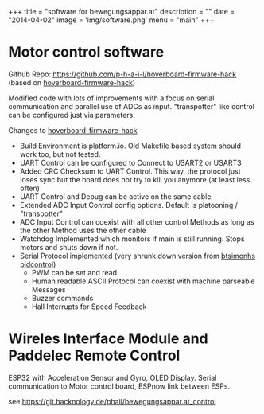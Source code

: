 +++
title = "software for bewegungsappar.at"
description = ""
date = "2014-04-02"
image = 'img/software.png'
menu = "main"
+++

# Motor control software
Github Repo: https://github.com/p-h-a-i-l/hoverboard-firmware-hack (based on [hoverboard-firmware-hack](https://github.com/NiklasFauth/hoverboard-firmware-hack))

Modified code with lots of improvements with a focus on serial communication and parallel use of ADCs as input. "transpotter" like control can be configured just via parameters.

Changes to [hoverboard-firmware-hack](https://github.com/NiklasFauth/hoverboard-firmware-hack)

* Build Environment is platform.io. Old Makefile based system should work too, but not tested.
* UART Control can be configured to Connect to USART2 or USART3
* Added CRC Checksum to UART Control. This way, the protocol just loses sync but the board does not try to kill you anymore (at least less often)
* UART Control and Debug can be active on the same cable
* Extended ADC Input Control config options. Default is platooning / "transpotter"
* ADC Input Control can coexist with all other control Methods as long as the other Method uses the other cable
* Watchdog Implemented which monitors if main is still running. Stops motors and shuts down if not.
* Serial Protocol implemented (very shrunk down version from [btsimonhs pidcontrol](https://github.com/btsimonh/hoverboard-firmware-hack))
  * PWM can be set and read
  * Human readable ASCII Protocol can coexist with machine parseable Messages
  * Buzzer commands
  * Hall Interrupts for Speed Feedback

# Wireles Interface Module and Paddelec Remote Control
ESP32 with Acceleration Sensor and Gyro, OLED Display. Serial communication to Motor control board, ESPnow link between ESPs.

see https://git.hacknology.de/phail/bewegungsappar.at_control